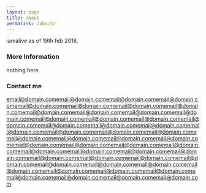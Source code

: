 ```yaml
---
layout: page
title: about
permalink: /about/
---
```


iamalive as of 19th feb 2018.

### More Information

nothing here.

### Contact me
 [email@domain.com](mailto:email@domain.com)[email@domain.com](mailto:email@domain.com)[email@domain.com](mailto:email@domain.com)[email@domain.com](mailto:email@domain.com)[email@domain.com](mailto:email@domain.com)[email@domain.com](mailto:email@domain.com)[email@domain.com](mailto:email@domain.com)[email@domain.com](mailto:email@domain.com)[email@domain.com](mailto:email@domain.com)[email@domain.com](mailto:email@domain.com)[email@domain.com](mailto:email@domain.com)[email@domain.com](mailto:email@domain.com)[email@domain.com](mailto:email@domain.com)[email@domain.com](mailto:email@domain.com)[email@domain.com](mailto:email@domain.com)[email@domain.com](mailto:email@domain.com)[email@domain.com](mailto:email@domain.com)[email@domain.com](mailto:email@domain.com)[email@domain.com](mailto:email@domain.com)[email@domain.com](mailto:email@domain.com)[email@domain.com](mailto:email@domain.com)[email@domain.com](mailto:email@domain.com)[email@domain.com](mailto:email@domain.com)[email@domain.com](mailto:email@domain.com)[email@domain.com](mailto:email@domain.com)[email@domain.com](mailto:email@domain.com)[email@domain.com](mailto:email@domain.com)[email@domain.com](mailto:email@domain.com)[email@domain.com](mailto:email@domain.com)[email@domain.com](mailto:email@domain.com)[email@domain.com](mailto:email@domain.com)[email@domain.com](mailto:email@domain.com)[email@domain.com](mailto:email@domain.com)[email@domain.com](mailto:email@domain.com)[email@domain.com](mailto:email@domain.com)[email@domain.com](mailto:email@domain.com)[email@domain.com](mailto:email@domain.com)[email@domain.com](mailto:email@domain.com)[email@domain.com](mailto:email@domain.com)[email@domain.com](mailto:email@domain.com)[email@domain.com](mailto:email@domain.com)[email@domain.com](mailto:email@domain.com)[email@domain.com](mailto:email@domain.com)[email@domain.com](mailto:email@domain.com)[email@domain.com](mailto:email@domain.com)[email@domain.com](mailto:email@domain.com)[email@domain.com](mailto:email@domain.com)[email@domain.com](mailto:email@domain.com)[email@domain.com](mailto:email@domain.com)[email@domain.com](mailto:email@domain.com)
